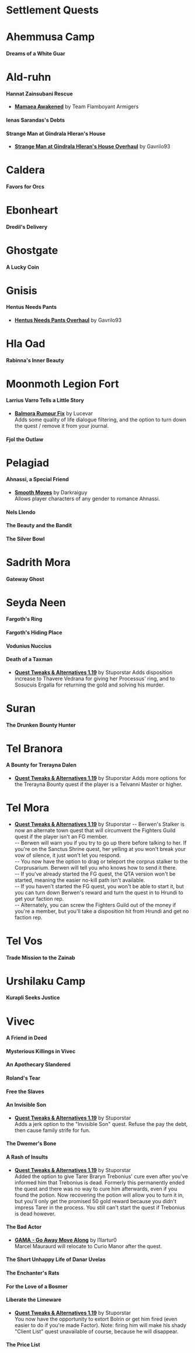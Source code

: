 # Settlement Quests

# Ahemmusa Camp
#### Dreams of a White Guar

# Ald-ruhn
#### Hannat Zainsubani Rescue
* [**Mamaea Awakened**](https://www.nexusmods.com/morrowind/mods/46096) by Team Flamboyant Armigers
#### Ienas Sarandas's Debts
#### Strange Man at Gindrala Hleran's House
* [**Strange Man at Gindrala Hleran's House Overhaul**](https://www.nexusmods.com/morrowind/mods/47427) by Gavrilo93  

# Caldera
#### Favors for Orcs

# Ebonheart
#### Dredil's Delivery

# Ghostgate
#### A Lucky Coin

# Gnisis
#### Hentus Needs Pants
* [**Hentus Needs Pants Overhaul**](https://www.nexusmods.com/morrowind/mods/47369) by Gavrilo93

# Hla Oad
#### Rabinna's Inner Beauty

# Moonmoth Legion Fort
#### Larrius Varro Tells a Little Story
* [**Balmora Rumour Fix**](https://www.nexusmods.com/morrowind/mods/47455/) by Lucevar  
Adds some quality of life dialogue filtering, and the option to turn down the quest / remove it from your journal.  
#### Fjol the Outlaw

# Pelagiad
#### Ahnassi, a Special Friend
* [**Smooth Moves**](https://www.nexusmods.com/morrowind/mods/43136) by Darkraiguy  
Allows player characters of any gender to romance Ahnassi.  
#### Nels Llendo
#### The Beauty and the Bandit
#### The Silver Bowl

# Sadrith Mora
#### Gateway Ghost

# Seyda Neen
#### Fargoth's Ring
#### Fargoth's Hiding Place
#### Vodunius Nuccius
#### Death of a Taxman
* [**Quest Tweaks & Alternatives 1.19**](https://www.dropbox.com/s/0ihtlpfrzfhiwxo/QTA_1.19.7z?dl=0) by Stuporstar
Adds disposition increase to Thavere Vedrana for giving her Processus' ring, and to Sosucuis Ergalla for returning the gold and solving his murder.

# Suran
#### The Drunken Bounty Hunter

# Tel Branora
#### A Bounty for Trerayna Dalen
* [**Quest Tweaks & Alternatives 1.19**](https://www.dropbox.com/s/0ihtlpfrzfhiwxo/QTA_1.19.7z?dl=0) by Stuporstar
Adds more options for the Trerayna Bounty quest if the player is a Telvanni Master or higher.

# Tel Mora
* [**Quest Tweaks & Alternatives 1.19**](https://www.dropbox.com/s/0ihtlpfrzfhiwxo/QTA_1.19.7z?dl=0) by Stuporstar
-- Berwen's Stalker is now an alternate town quest that will circumvent the Fighters Guild quest if the player isn't an FG member.  
-- Berwen will warn you if you try to go up there before talking to her. If you're on the Sanctus Shrine quest, her yelling at you won't break your vow of silence, it just won't let you respond.  
-- You now have the option to drag or teleport the corprus stalker to the Corprusarium. Berwen will tell you who knows how to send it there.  
-- If you've already started the FG quest, the QTA version won't be started, meaning the easier no-kill path isn't available.  
-- If you haven't started the FG quest, you won't be able to start it, but you can turn down Berwen's reward and turn the quest in to Hrundi to get your faction rep.  
-- Alternately, you can screw the Fighters Guild out of the money if you're a member, but you'll take a disposition hit from Hrundi and get no faction rep.  

# Tel Vos
#### Trade Mission to the Zainab

# Urshilaku Camp
#### Kurapli Seeks Justice

# Vivec
#### A Friend in Deed
#### Mysterious Killings in Vivec
#### An Apothecary Slandered
#### Roland's Tear
#### Free the Slaves
#### An Invisible Son
* [**Quest Tweaks & Alternatives 1.19**](https://www.dropbox.com/s/0ihtlpfrzfhiwxo/QTA_1.19.7z?dl=0) by Stuporstar  
Adds a jerk option to the "Invisible Son" quest. Refuse the pay the debt, then cause family strife for fun.
#### The Dwemer's Bone
#### A Rash of Insults
* [**Quest Tweaks & Alternatives 1.19**](https://www.dropbox.com/s/0ihtlpfrzfhiwxo/QTA_1.19.7z?dl=0) by Stuporstar  
Added the option to give Tarer Braryn Trebonius' cure even after you've informed him that Trebonius is dead. Formerly this permanently ended the quest and there was no way to cure him afterwards, even if you found the potion. Now recovering the potion will allow you to turn it in, but you'll only get the promised 50 gold reward because you didn't impress Tarer in the process. You still can't start the quest if Trebonius is dead however.
#### The Bad Actor
* [**GAMA - Go Away Move Along**](https://www.nexusmods.com/morrowind/mods/46797) by l1lartur0  
Marcel Mauraurd will relocate to Curio Manor after the quest.  
#### The Short Unhappy Life of Danar Uvelas
#### The Enchanter's Rats
#### For the Love of a Bosmer
#### Liberate the Limeware
* [**Quest Tweaks & Alternatives 1.19**](https://www.dropbox.com/s/0ihtlpfrzfhiwxo/QTA_1.19.7z?dl=0) by Stuporstar  
You now have the opportunity to extort Bolrin or get him fired (even easier to do if you're made Factor). Note: firing him will make his shady "Client List" quest unavailable of course, because he will disappear.
#### The Price List
